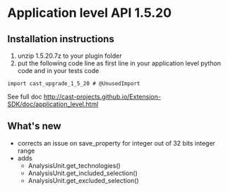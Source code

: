 # Application level API 1.5.20

## Installation instructions


1. unzip 1.5.20.7z to your plugin folder
2. put the following code line as first line in your application level python code and in your tests code

`import cast_upgrade_1_5_20 # @UnusedImport`

See full doc http://cast-projects.github.io/Extension-SDK/doc/application_level.html

## What's new

* corrects an issue on save_property for integer out of 32 bits integer range
* adds
  * AnalysisUnit.get_technologies()
  * AnalysisUnit.get_included_selection()
  * AnalysisUnit.get_excluded_selection()
